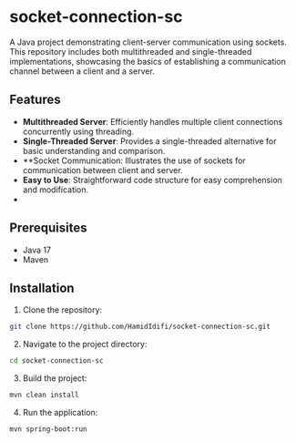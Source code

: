 # socket-connection-sc
A Java project demonstrating client-server communication using sockets. This repository includes both multithreaded and single-threaded implementations, showcasing the basics of establishing a communication channel between a client and a server.

## Features

- **Multithreaded Server**: Efficiently handles multiple client connections concurrently using threading.
- **Single-Threaded Server**: Provides a single-threaded alternative for basic understanding and comparison.
- **Socket Communication: Illustrates the use of sockets for communication between client and server.
- **Easy to Use**: Straightforward code structure for easy comprehension and modification.
- 
## Prerequisites
- Java 17
- Maven
## Installation

1. Clone the repository:
  ```bash
  git clone https://github.com/HamidIdifi/socket-connection-sc.git
  ```
2. Navigate to the project directory:
  ```bash
  cd socket-connection-sc
  ```
3. Build the project:
  ```bash
  mvn clean install
  ```
4. Run the application:
  ```bash
  mvn spring-boot:run
  ```


